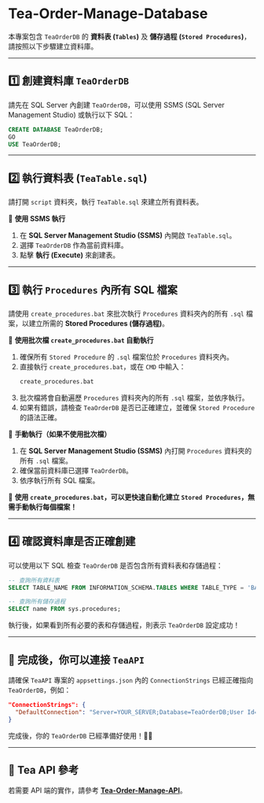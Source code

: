 # Tea-Order-Manage-Database

本專案包含 `TeaOrderDB` 的 **資料表 (`Tables`)** 及 **儲存過程 (`Stored Procedures`)**，請按照以下步驟建立資料庫。

---

## 1️⃣ 創建資料庫 `TeaOrderDB`
請先在 SQL Server 內創建 `TeaOrderDB`，可以使用 SSMS (SQL Server Management Studio) 或執行以下 SQL：

```sql
CREATE DATABASE TeaOrderDB;
GO
USE TeaOrderDB;
```

---

## 2️⃣ 執行資料表 (`TeaTable.sql`)
請打開 `script` 資料夾，執行 `TeaTable.sql` 來建立所有資料表。

🔹 **使用 SSMS 執行**
1. 在 **SQL Server Management Studio (SSMS)** 內開啟 `TeaTable.sql`。
2. 選擇 `TeaOrderDB` 作為當前資料庫。
3. 點擊 **執行 (Execute)** 來創建表。

---

## 3️⃣ 執行 `Procedures` 內所有 SQL 檔案
請使用 `create_procedures.bat` 來批次執行 `Procedures` 資料夾內的所有 `.sql` 檔案，以建立所需的 **Stored Procedures (儲存過程)**。

🔹 **使用批次檔 `create_procedures.bat` 自動執行**
1. 確保所有 `Stored Procedure` 的 `.sql` 檔案位於 `Procedures` 資料夾內。
2. 直接執行 `create_procedures.bat`，或在 `CMD` 中輸入：
   ```sh
   create_procedures.bat
   ```
3. 批次檔將會自動遍歷 `Procedures` 資料夾內的所有 `.sql` 檔案，並依序執行。
4. 如果有錯誤，請檢查 `TeaOrderDB` 是否已正確建立，並確保 `Stored Procedure` 的語法正確。

🔹 **手動執行（如果不使用批次檔）**
1. 在 **SQL Server Management Studio (SSMS)** 內打開 `Procedures` 資料夾的所有 `.sql` 檔案。
2. 確保當前資料庫已選擇 `TeaOrderDB`。
3. 依序執行所有 SQL 檔案。

🚀 **使用 `create_procedures.bat`，可以更快速自動化建立 `Stored Procedures`，無需手動執行每個檔案！**

---

## 4️⃣ 確認資料庫是否正確創建
可以使用以下 SQL 檢查 `TeaOrderDB` 是否包含所有資料表和存儲過程：

```sql
-- 查詢所有資料表
SELECT TABLE_NAME FROM INFORMATION_SCHEMA.TABLES WHERE TABLE_TYPE = 'BASE TABLE';

-- 查詢所有儲存過程
SELECT name FROM sys.procedures;
```

執行後，如果看到所有必要的表和存儲過程，則表示 `TeaOrderDB` 設定成功！

---

## 🚀 完成後，你可以連接 `TeaAPI`
請確保 `TeaAPI` 專案的 `appsettings.json` 內的 `ConnectionStrings` 已經正確指向 `TeaOrderDB`，例如：

```json
"ConnectionStrings": {
  "DefaultConnection": "Server=YOUR_SERVER;Database=TeaOrderDB;User Id=YOUR_USER;Password=YOUR_PASSWORD;TrustServerCertificate=True;"
}
```

完成後，你的 `TeaOrderDB` 已經準備好使用！🚀🎯

---

## 🔹 Tea API 參考
若需要 API 端的實作，請參考 **[Tea-Order-Manage-API](https://github.com/Jacky0624/Tea-Order-Manage-API)**。

